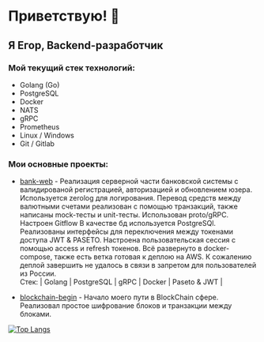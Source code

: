 # Приветствую! 👋
## Я Егор, Backend-разработчик
### Мой текущий стек технологий:
- Golang (Go)
- PostgreSQL
- Docker
- NATS
- gRPC
- Prometheus
- Linux / Windows
- Git / Gitlab

### Мои основные проекты:
- [bank-web](https://github.com/6jodeci/bank-web) -
Реализация серверной части банковской системы с валидированой регистрацией, авторизацией и обновлением юзера. Используется zerolog для логирования. Перевод средств между валютными счетами реализован с помощью транзакций, также написаны mock-тесты и unit-тесты. Использован proto/gRPC. Настроен Gitflow В качестве бд используется PostgreSQl. Реализованы интерфейсы для переключения между токенами доступа JWT & PASETO. Настроена пользовательская сессия c помощью access и refresh токенов. Всё развернуто в docker-compose, также есть ветка готовая к деплою на AWS. К сожалению деплой завершить не удалось в связи в запретом для пользователей из России. \
Стек: | Golang | PostgreSQL | gRPC | Docker | Paseto & JWT | 

- [blockchain-begin](https://github.com/6jodeci/blockchain-begin) -
Начало моего пути в BlockChain сфере. Реализовал простое шифрование блоков и транзакции между блоками.

[![Top Langs](https://github-readme-stats.vercel.app/api/top-langs/?username=6jodeci&layout=compact)](https://github.com/6jodeci/)
